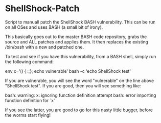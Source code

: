 ShellShock-Patch
================

Script to manuall patch the ShellShock BASH vulnerability.  This can be run on all OSes and uses BASH (a small bit of irony).

This basically goes out to the master BASH code repository, grabs the source and ALL patches and applies them.  It then replaces the existing /bin/bash with a new and patched one.

To test and see if you have this vulnerability, from a BASH shell, simply run the following command:

env x='() { :;}; echo vulnerable' bash -c 'echo ShellShock test'

If you are vulnerable, you will see the word "vulnerable" on the line above "ShellShock test".  If you are good, then you will see something like:

bash: warning: x: ignoring function definition attempt
bash: error importing function definition for `x'

If you see the latter, you are good to go for this nasty little bugger, before the worms start flying!
